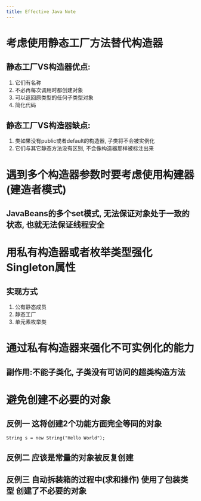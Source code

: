 ```yaml
---
title: Effective Java Note
---
```

# 考虑使用静态工厂方法替代构造器
## 静态工厂VS构造器优点:
  1. 它们有名称
  2. 不必再每次调用时都创建对象
  3. 可以返回原类型的任何子类型对象
  4. 简化代码
## 静态工厂VS构造器缺点:
  1. 类如果没有public或者default的构造器, 子类将不会被实例化
  2. 它们与其它静态方法没有区别, 不会像构造器那样被标注出来
# 遇到多个构造器参数时要考虑使用构建器(建造者模式)    
## JavaBeans的多个set模式, 无法保证对象处于一致的状态, 也就无法保证线程安全
# 用私有构造器或者枚举类型强化Singleton属性 
## 实现方式
  1. 公有静态成员
  2. 静态工厂
  3. 单元素枚举类
# 通过私有构造器来强化不可实例化的能力
## 副作用:不能子类化, 子类没有可访问的超类构造方法    
# 避免创建不必要的对象
## 反例一 这将创建2个功能方面完全等同的对象
```
String s = new String("Hello World");
```
## 反例二 应该是常量的对象被反复创建
## 反例三 自动拆装箱的过程中(求和操作) 使用了包装类型 创建了不必要的对象
